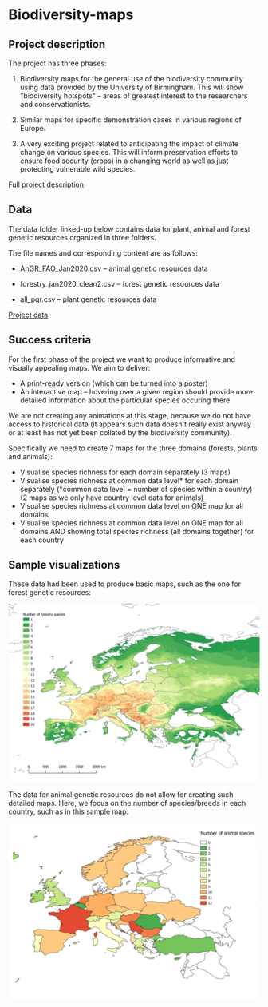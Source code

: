 # Biodiversity-maps

## Project description

The project has three phases:

1. Biodiversity maps for the general use of the biodiversity community using data provided by the University of Birmingham. This will show "biodiversity hotspots" – areas of greatest interest to the researchers and conservationists.

2. Similar maps for specific demonstration cases in various regions of Europe.

3. A very exciting project related to anticipating the impact of climate change on various species. This will inform preservation efforts to ensure food security (crops) in a changing world as well as just protecting vulnerable wild species.


[Full project description](https://docs.google.com/document/d/1UYtPe8WKO9XddAz26toE8vv8qtIRSuWZoDscsPrm8mM/edit# "Google Doc")


## Data

The data folder linked-up below contains data for plant, animal and forest genetic resources organized in three folders.

The file names and corresponding content are as follows:

* AnGR_FAO_Jan2020.csv – animal genetic resources data

* forestry_jan2020_clean2.csv – forest genetic resources data

* all_pgr.csv – plant genetic resources data

[Project data](https://drive.google.com/drive/folders/1slcO5BjqCEHJqhTXCfs-Mb1LCFnWxQZi?usp=sharing "Google Drive folder")

## Success criteria

For the first phase of the project we want to produce informative and visually appealing maps. We aim to deliver:

* A print-ready version (which can be turned into a poster)
* An interactive map – hovering over a given region should provide more detailed information about the particular species occuring there

We are not creating any animations at this stage, because we do not have access to historical data (it appears such data doesn't really exist anyway or at least has not yet been collated by the biodiversity community).

Specifically we need to create 7 maps for the three domains (forests, plants and animals):

* Visualise species richness for each domain separately (3 maps)
* Visualise species richness at common data level* for each domain separately (*common data level = number of species within a country) (2 maps as we only have country level data for animals)
* Visualise species richness at common data level on ONE map for all domains
* Visualise species richness at common data level on ONE map for all domains AND showing total species richness (all domains together) for each country


## Sample visualizations

These data had been used to produce basic maps, such as the one for forest genetic resources:


![alt text](https://github.com/Appsilon/Biodiversity-maps/blob/master/legacy-vis/forestry_species_total.jpg "Forest species per lat/lon map")

The data for animal genetic resources do not allow for creating such detailed maps. Here, we focus on the number of species/breeds in each country, such as in this sample map:

![alt text](https://github.com/Appsilon/Biodiversity-maps/blob/master/legacy-vis/animal_species_country.jpg "Animal species per country map")

